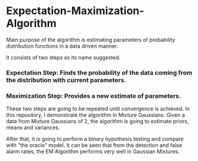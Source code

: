 # Expectation-Maximization-Algorithm

Main purpose of the algorithm is estimating parameters of probability distribution functions in a data driven manner.

It consists of two steps as its name suggested. 
### Expectation Step: Finds the probability of the data coming from the distribution with current parameters.
### Maximization Step: Provides a new estimate of parameters.

These two steps are going to be repeated until convergence is achieved. In this repository, I demonstrate the algorithm in Mixture Gaussians. Given a data from Mixture Gaussians of 2, the algorithm is going to estimate priors, means and variances.

After that, it is going to perform a binary hypothesis testing and compare with "the oracle" model.
It can be seen that from the detection and false alarm rates, the EM Algorithm performs very well in Gaussian Mixtures.
